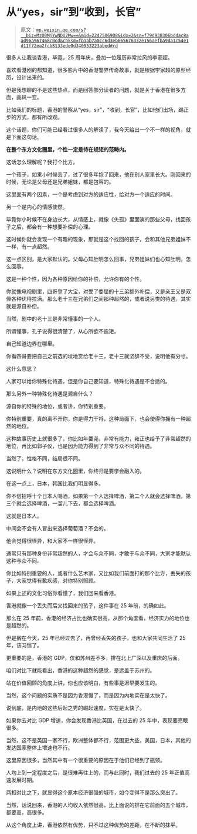 # 从“yes，sir”到“收到，长官”

> 原文：[`mp.weixin.qq.com/s?__biz=MzU0MjYwNDU2Mw==&mid=2247506908&idx=2&sn=f79d930306bddac8aad96a967468c0cd&chksm=fb1ab7a0cc6d3eb665676332e156aefba9da1c54e1d11f72ea2fcb8133ede0d340953223abed#rd`](http://mp.weixin.qq.com/s?__biz=MzU0MjYwNDU2Mw==&mid=2247506908&idx=2&sn=f79d930306bddac8aad96a967468c0cd&chksm=fb1ab7a0cc6d3eb665676332e156aefba9da1c54e1d11f72ea2fcb8133ede0d340953223abed#rd)

很多人让我谈香港，毕竟，25 周年庆，叠加一位履历非常拉风的李家超。

喜欢看港剧的都知道，很多影片中的香港警界传奇故事，就是根据李家超的原型经历，设计出来的。

但是我想聊的不是这些热点，而是回答部分读者的问题，就是关于香港在很多方面，画风一变。

比如我们的标题，香港的警察从“yes，sir”，“收到，长官”，比如他们出场，踢正步的方式，都有所改观。

这个话题，你们可能已经看过很多人的解读了，我今天给出一个不一样的视角，就是下面这句话。

**在整个东方文化圈里，个性一定是待在规矩的范畴内。**

这话怎么理解呢？我打个比方。

一个孩子，如果小时候丢了，过了很多年抱了回来，他在别人家里长大。刚回来的时候，无论是父母还是兄弟姐妹，都是包容的。

这里面有两个因素，一个是考虑到对方的适应性，给对方一个适应的时间。

另一个是内心的情感使然。

毕竟你小时候不在身边长大，从情感上，就像《失孤》里面演的那些父母，找回孩子之后，都会有一种想要补偿的心理。

这时候你就会发现一个有趣的现象，那就是这个找回的孩子，会和其他兄弟姐妹不一样，有一点超然。

这一点区别，是大家默认的。父母心知肚明怎么回事，兄弟姐妹们也心知肚明，怎么回事。

这是一种个性，因为各种原因给你的补偿，允许你有的个性。

你就像电视剧里，四哥登了大宝，对受了委屈的十三弟额外补偿，又是亲王又是双俸各种优待拉满。那么老十三在兄弟们之间那种超然的，或者说另类的待遇，其实就是源自补偿。

当然，剧中的老十三是非常懂事的一个人。

所谓懂事，孔子说得很清楚了，从心所欲不逾矩。

自己知道边界在哪里。

你看四哥要把自己之前选的坟地赏给老十三，老十三就坚辞不受，说明他有分寸。

这什么意思？

人家可以给你特殊化待遇，但是你自己要知道，特殊化待遇是不合适的。

那么另外一种特殊化待遇是源自什么？

源自你的特殊的地位，或者讲，你特别重要。

你特别重要，真的离不开你，你是得力干将，这种局面下，也会使得你拥有一种超然的地位。

这种故事历史上就很多了。你比如年羹尧，非常有能力，雍正也给予了非常超然的地位，再比如郭子仪，也是因为能力得到了非常与众不同的待遇。

当然了，性格不同，结局很不同。

这说明什么？说明在东方文化圈里，你终归是要学会融入的。

在这一点上，日本，韩国比我们明显得多。

你不信招呼十个日本人喝酒，如果第一个人选择啤酒，第二个人就会选择啤酒，第三个就会选择啤酒，一溜儿下去，都会选择啤酒。

这就是日本人。

中间会不会有人冒出来选择葡萄酒？不会的。

他会觉得很怪异，和大家不一样很怪异。

通常只有那种身份非常超然的人，才会与众不同，才敢于与众不同，大家才能默认这种与众不同。

你比如特别重要的人，或者什么艺术家，又比如我们前面打的那个比方，丢失的孩子，大家觉得有歉疚感，对你特别照顾。

如果上述的文化习俗你看懂了，我们回来看香港。

香港就像一个丢失而后又找回来的孩子，这件事在 25 年前，的确如此。

那么在 25 年前，香港的经济占比也确实很高，从那个角度看，经济实力的地位也是超然的。

但是搁在今天，25 年已经过去了，再曾经丢失的孩子，也和大家共同生活了 25 年，该习惯了。

更重要的是，香港的 GDP，仅和苏州差不多，排在北上广深以及重庆的后面。

咱们对比下就能看出，香港的这种超然的感觉，是远盖于苏州的。

站在价值回顾的角度上讲，你也应该明白，有些事是迟早要发生的。

当然，这个问题的实质不是因为香港慢了，而是因为内地实在是太快了。

说到底，是内地的这些后起之秀的崛起速度，实在是太快了。

如果你去对比 GDP 增速，你会发现香港比英国，在过去的 25 年中，表现要亮眼很多。

当然，这不是英国一家不行，欧洲整体都不行，范围更大些，美国，日本，其他的发达国家整体上增速也不行。

这里原因很多，当然其中有一个很重要的原因在于他们已经到了瓶颈。

人均上到一定程度之后，是很难再往上的，而与此同时，我们过去的 25 年正值高速发展时期。

两相对比之下，就显得这个原本经济很强的城市，如今变得不是那么突出了。

当然，话说回来，香港的人均收入依然很高，比上面说的排在它前面的五个城市，都要高，高很多。

从这个角度上讲，香港依然有优势，只不过这种优势的差距，在不断的抹平。